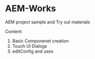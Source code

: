 # AEM-Works
AEM project sample and Try out materials

Content:
1. Basic Componenet creation
2. Touch UI Dialogs
3. editConfig and uses
